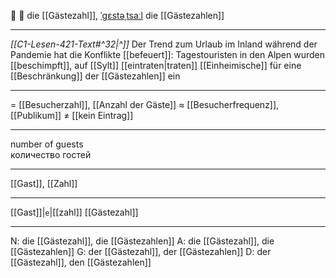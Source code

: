 👥 🔴 die [[Gästezahl]], [ˈɡɛstəˌtsaːl](https://youglish.com/pronounce/Gästezahl/german)
die [[Gästezahlen]]

---
*[[C1-Lesen-421-Text#^32|^]]* Der Trend zum Urlaub im Inland während der Pandemie hat die Konflikte [[befeuert]]: Tagestouristen in den Alpen wurden [[beschimpft]], auf [[Sylt]] [[eintraten|traten]] [[Einheimische]] für eine [[Beschränkung]] der [[Gästezahlen]] ein

---
= [[Besucherzahl]], [[Anzahl der Gäste]]
≈ [[Besucherfrequenz]], [[Publikum]]
≠ [[kein Eintrag]]

---
number of guests  
количество гостей

---
[[Gast]], [[Zahl]]

---
[[Gast]]|`e`|[[zahl]]
[[Gästezahl]]


---
N: die [[Gästezahl]], die [[Gästezahlen]]
A: die [[Gästezahl]], die [[Gästezahlen]]
G: der [[Gästezahl]], der [[Gästezahlen]]
D: der [[Gästezahl]], den [[Gästezahlen]]
